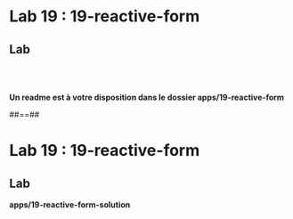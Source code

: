 <!-- .slide: class="exercice" -->
# Lab 19 : 19-reactive-form
## Lab

<br><br>

<b>Un readme est à votre disposition dans le dossier apps/19-reactive-form</b>

##==##
<!-- .slide: class="exercice full-center" -->
# Lab 19 : 19-reactive-form
## Lab
<b>apps/19-reactive-form-solution</b>
